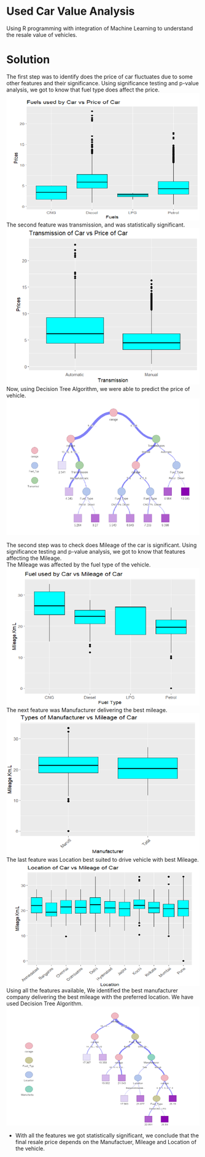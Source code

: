 #  Used Car Value Analysis <br>
Using R programming with integration of Machine Learning to understand the resale value of vehicles. <br>

# Solution <br>
The first step was to identify does the price of car fluctuates due to some other features and their significance. Using significance testing and p-value analysis, we got to know that fuel type does affect the price. <br>
![logo](https://github.com/WhatIfAditya7/Used-Car-Value-Analysis/blob/main/1.png) <br>
The second feature was transmission, and was statistically significant. <br>
![logo](https://github.com/WhatIfAditya7/Used-Car-Value-Analysis/blob/main/2.png) <br>
Now, using Decision Tree Algorithm, we were able to predict the price of vehicle. <br>
![price](https://github.com/WhatIfAditya7/Used-Car-Value-Analysis/blob/main/3.png) <br>

The second step was to check does Mileage of the car is significant. Using significance testing and p-value analysis, we got to know that features affecting the Mileage. <br>
The Mileage was affected by the fuel type of the vehicle. <br>
![logo](https://github.com/WhatIfAditya7/Used-Car-Value-Analysis/blob/main/4.png) <br>
The next feature was Manufacturer delivering the best mileage. <br>
![logo](https://github.com/WhatIfAditya7/Used-Car-Value-Analysis/blob/main/5.png) <br>
The last feature was Location best suited to drive vehicle with best Mileage. <br>
![logo](https://github.com/WhatIfAditya7/Used-Car-Value-Analysis/blob/main/6.png) <br>
Using all the features available, We identified the best manufacturer company delivering the best mileage with the preferred location. We have used Decision Tree Algorithm. <br>
![logo](https://github.com/WhatIfAditya7/Used-Car-Value-Analysis/blob/main/7.png) <br>

* With all the features we got statistically significant, we conclude that the final resale price depends on the Manufactuer, Mileage and Location of the vehicle.
